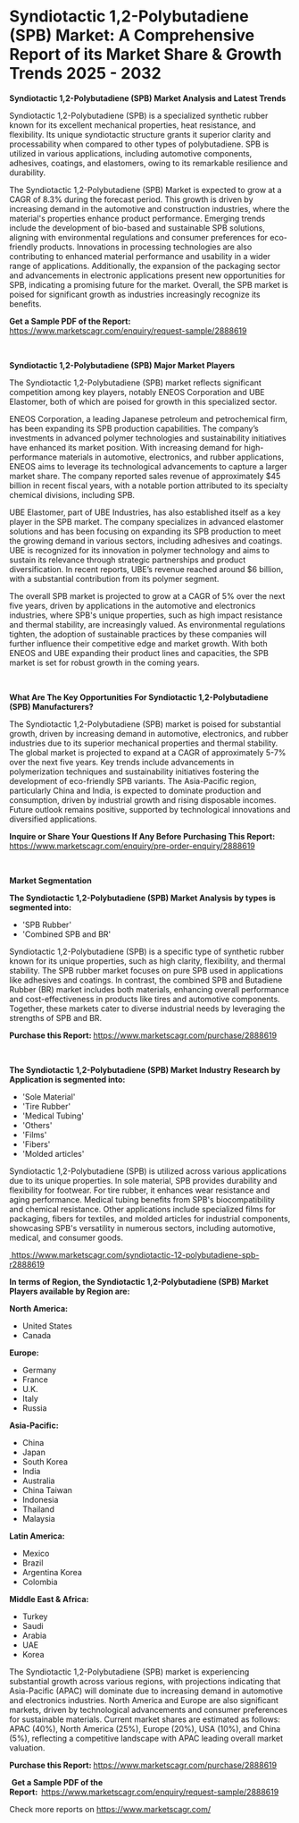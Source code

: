 <p><h1>Syndiotactic 1,2-Polybutadiene (SPB) Market: A Comprehensive Report of its Market Share & Growth Trends 2025 - 2032</h1></p><p><strong>Syndiotactic 1,2-Polybutadiene (SPB) Market Analysis and Latest Trends</strong></p>
<p><p>Syndiotactic 1,2-Polybutadiene (SPB) is a specialized synthetic rubber known for its excellent mechanical properties, heat resistance, and flexibility. Its unique syndiotactic structure grants it superior clarity and processability when compared to other types of polybutadiene. SPB is utilized in various applications, including automotive components, adhesives, coatings, and elastomers, owing to its remarkable resilience and durability.</p><p>The Syndiotactic 1,2-Polybutadiene (SPB) Market is expected to grow at a CAGR of 8.3% during the forecast period. This growth is driven by increasing demand in the automotive and construction industries, where the material's properties enhance product performance. Emerging trends include the development of bio-based and sustainable SPB solutions, aligning with environmental regulations and consumer preferences for eco-friendly products. Innovations in processing technologies are also contributing to enhanced material performance and usability in a wider range of applications. Additionally, the expansion of the packaging sector and advancements in electronic applications present new opportunities for SPB, indicating a promising future for the market. Overall, the SPB market is poised for significant growth as industries increasingly recognize its benefits.</p></p>
<p><strong>Get a Sample PDF of the Report:&nbsp;</strong> <a href="https://www.marketscagr.com/enquiry/request-sample/2888619?utm_campaign=3068&utm_medium=2&utm_source=Github&utm_content=ia&utm_term=14032025&utm_id=syndiotactic-12-polybutadiene-spb">https://www.marketscagr.com/enquiry/request-sample/2888619</a></p>
<p>&nbsp;</p>
<p><strong>Syndiotactic 1,2-Polybutadiene (SPB) Major Market Players</strong></p>
<p><p>The Syndiotactic 1,2-Polybutadiene (SPB) market reflects significant competition among key players, notably ENEOS Corporation and UBE Elastomer, both of which are poised for growth in this specialized sector.</p><p>ENEOS Corporation, a leading Japanese petroleum and petrochemical firm, has been expanding its SPB production capabilities. The company’s investments in advanced polymer technologies and sustainability initiatives have enhanced its market position. With increasing demand for high-performance materials in automotive, electronics, and rubber applications, ENEOS aims to leverage its technological advancements to capture a larger market share. The company reported sales revenue of approximately $45 billion in recent fiscal years, with a notable portion attributed to its specialty chemical divisions, including SPB.</p><p>UBE Elastomer, part of UBE Industries, has also established itself as a key player in the SPB market. The company specializes in advanced elastomer solutions and has been focusing on expanding its SPB production to meet the growing demand in various sectors, including adhesives and coatings. UBE is recognized for its innovation in polymer technology and aims to sustain its relevance through strategic partnerships and product diversification. In recent reports, UBE’s revenue reached around $6 billion, with a substantial contribution from its polymer segment.</p><p>The overall SPB market is projected to grow at a CAGR of 5% over the next five years, driven by applications in the automotive and electronics industries, where SPB's unique properties, such as high impact resistance and thermal stability, are increasingly valued. As environmental regulations tighten, the adoption of sustainable practices by these companies will further influence their competitive edge and market growth. With both ENEOS and UBE expanding their product lines and capacities, the SPB market is set for robust growth in the coming years.</p></p>
<p>&nbsp;</p>
<p><strong>What Are The Key Opportunities For Syndiotactic 1,2-Polybutadiene (SPB) Manufacturers?</strong></p>
<p><p>The Syndiotactic 1,2-Polybutadiene (SPB) market is poised for substantial growth, driven by increasing demand in automotive, electronics, and rubber industries due to its superior mechanical properties and thermal stability. The global market is projected to expand at a CAGR of approximately 5-7% over the next five years. Key trends include advancements in polymerization techniques and sustainability initiatives fostering the development of eco-friendly SPB variants. The Asia-Pacific region, particularly China and India, is expected to dominate production and consumption, driven by industrial growth and rising disposable incomes. Future outlook remains positive, supported by technological innovations and diversified applications.</p></p>
<p><strong>Inquire or Share Your Questions If Any Before Purchasing This Report:</strong> <a href="https://www.marketscagr.com/enquiry/pre-order-enquiry/2888619?utm_campaign=3068&utm_medium=2&utm_source=Github&utm_content=ia&utm_term=14032025&utm_id=syndiotactic-12-polybutadiene-spb">https://www.marketscagr.com/enquiry/pre-order-enquiry/2888619</a></p>
<p>&nbsp;</p>
<p><strong>Market Segmentation</strong></p>
<p><strong>The Syndiotactic 1,2-Polybutadiene (SPB) Market Analysis by types is segmented into:</strong></p>
<p><ul><li>'SPB Rubber'</li><li>'Combined SPB and BR'</li></ul></p>
<p><p>Syndiotactic 1,2-Polybutadiene (SPB) is a specific type of synthetic rubber known for its unique properties, such as high clarity, flexibility, and thermal stability. The SPB rubber market focuses on pure SPB used in applications like adhesives and coatings. In contrast, the combined SPB and Butadiene Rubber (BR) market includes both materials, enhancing overall performance and cost-effectiveness in products like tires and automotive components. Together, these markets cater to diverse industrial needs by leveraging the strengths of SPB and BR.</p></p>
<p><strong>Purchase this Report:&nbsp;</strong><a href="https://www.marketscagr.com/purchase/2888619?utm_campaign=3068&utm_medium=2&utm_source=Github&utm_content=ia&utm_term=14032025&utm_id=syndiotactic-12-polybutadiene-spb">https://www.marketscagr.com/purchase/2888619</a></p>
<p>&nbsp;</p>
<p><strong>The Syndiotactic 1,2-Polybutadiene (SPB) Market Industry Research by Application is segmented into:</strong></p>
<p><ul><li>'Sole Material'</li><li>'Tire Rubber'</li><li>'Medical Tubing'</li><li>'Others'</li><li>'Films'</li><li>'Fibers'</li><li>'Molded articles'</li></ul></p>
<p><p>Syndiotactic 1,2-Polybutadiene (SPB) is utilized across various applications due to its unique properties. In sole material, SPB provides durability and flexibility for footwear. For tire rubber, it enhances wear resistance and aging performance. Medical tubing benefits from SPB's biocompatibility and chemical resistance. Other applications include specialized films for packaging, fibers for textiles, and molded articles for industrial components, showcasing SPB's versatility in numerous sectors, including automotive, medical, and consumer goods.</p></p>
<p><a href="https://www.marketscagr.com/syndiotactic-12-polybutadiene-spb-r2888619?utm_campaign=3068&utm_medium=2&utm_source=Github&utm_content=ia&utm_term=14032025&utm_id=syndiotactic-12-polybutadiene-spb">&nbsp;https://www.marketscagr.com/syndiotactic-12-polybutadiene-spb-r2888619</a></p>
<p><strong>In terms of Region, the Syndiotactic 1,2-Polybutadiene (SPB) Market Players available by Region are:</strong></p>
<p>
    <p> <strong> North America: </strong>
        <ul>
            <li>United States</li>
            <li>Canada</li>
        </ul>
        </p> 
    <p> <strong> Europe: </strong>
        <ul>
            <li>Germany</li>
            <li>France</li>
            <li>U.K.</li>
            <li>Italy</li>
            <li>Russia</li>
        </ul>
        </p> 
    <p> <strong> Asia-Pacific: </strong>
        <ul>
            <li>China</li>
            <li>Japan</li>
            <li>South Korea</li>
            <li>India</li>
            <li>Australia</li>
            <li>China Taiwan</li>
            <li>Indonesia</li>
            <li>Thailand</li>
            <li>Malaysia</li>
        </ul>
        </p> 
    <p> <strong> Latin America: </strong>
        <ul>
            <li>Mexico</li>
            <li>Brazil</li>
            <li>Argentina Korea</li>
            <li>Colombia</li>
        </ul>
        </p> 
    <p> <strong> Middle East & Africa: </strong>
        <ul>
            <li>Turkey</li>
            <li>Saudi</li>
            <li>Arabia</li>
            <li>UAE</li>
            <li>Korea</li>
        </ul>
    </p>
    </p>
<p><p>The Syndiotactic 1,2-Polybutadiene (SPB) market is experiencing substantial growth across various regions, with projections indicating that Asia-Pacific (APAC) will dominate due to increasing demand in automotive and electronics industries. North America and Europe are also significant markets, driven by technological advancements and consumer preferences for sustainable materials. Current market shares are estimated as follows: APAC (40%), North America (25%), Europe (20%), USA (10%), and China (5%), reflecting a competitive landscape with APAC leading overall market valuation.</p></p>
<p><strong>Purchase this Report: </strong><a href="https://www.marketscagr.com/purchase/2888619?utm_campaign=3068&utm_medium=2&utm_source=Github&utm_content=ia&utm_term=14032025&utm_id=syndiotactic-12-polybutadiene-spb">https://www.marketscagr.com/purchase/2888619</a></p>
<p>&nbsp;<strong>Get a Sample PDF of the Report:&nbsp;&nbsp;</strong><a href="https://www.marketscagr.com/enquiry/request-sample/2888619?utm_campaign=3068&utm_medium=2&utm_source=Github&utm_content=ia&utm_term=14032025&utm_id=syndiotactic-12-polybutadiene-spb">https://www.marketscagr.com/enquiry/request-sample/2888619</a></p>
<p><strong></strong></p>
<p>Check more reports on <a href="https://www.marketscagr.com/?utm_campaign=3068&utm_medium=2&utm_source=Github&utm_content=ia&utm_term=14032025&utm_id=syndiotactic-12-polybutadiene-spb">https://www.marketscagr.com/</a></p>